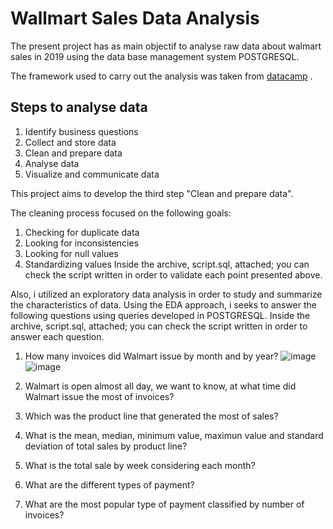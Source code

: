 # Wallmart Sales Data Analysis
The present project has as main objectif to analyse raw data about walmart sales in 2019 using the data base management system POSTGRESQL.

The framework used to carry out the analysis was taken from [datacamp](https://www.datacamp.com/blog/how-to-analyze-data-for-business) .

## Steps to analyse data
1. Identify business questions
2. Collect and store data
3. Clean and prepare data
4. Analyse data
5. Visualize and communicate data

This project aims to develop the third step "Clean and prepare data".

The cleaning process focused on the following goals:
1. Checking for duplicate data
2. Looking for inconsistencies
3. Looking for null values
4. Standardizing values
Inside the archive, script.sql, attached; you can check the script written in order to validate each point presented above. 

Also, i utilized an exploratory data analysis in order to study and summarize the characteristics of data. Using the EDA approach, i seeks to answer the following questions using queries developed in POSTGRESQL.
Inside the archive, script.sql, attached; you can check the script written in order to answer each question.    

1. How many invoices did Walmart issue by month and by year?
   ![image](https://github.com/user-attachments/assets/6a658dfa-7579-462e-8552-c4976c99e70a)
   ![image](https://github.com/user-attachments/assets/ebd630f1-b2f8-403c-bc6b-dd9d1ab55ede)
2. Walmart is open almost all day, we want to know, at what time did Walmart issue the most of invoices?

3. Which was the product line that generated the most of sales?
3. What is the mean, median, minimum value, maximun value and standard deviation of total sales by product line?
5. What is the total sale by week considering each month?
6. What are the different types of payment?
7. What are the most popular type of payment classified by number of invoices?  

  
